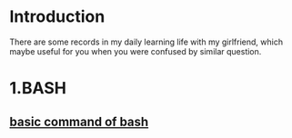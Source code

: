 # Introduction
There are some records in my daily learning life with my girlfriend, which maybe useful for you when you were confused by similar question.
# 1.BASH
## [basic command of bash](https://github.com/CocoCanstant/Learning/wiki/BASH-ENTRY_LEVEL)
